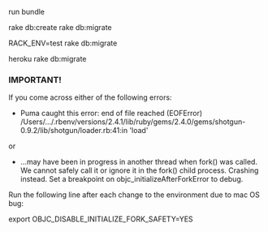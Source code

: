 run bundle

rake db:create
rake db:migrate

RACK_ENV=test rake db:migrate

heroku rake db:migrate



### IMPORTANT! ###
If you come across either of the following errors:
- Puma caught this error: end of file reached (EOFError)
/Users/.../.rbenv/versions/2.4.1/lib/ruby/gems/2.4.0/gems/shotgun-0.9.2/lib/shotgun/loader.rb:41:in 'load'

or

- ...may have been in progress in another thread when fork() was called. We cannot safely call it or ignore it in the fork() child process. Crashing instead. Set a breakpoint on objc_initializeAfterForkError to debug.

Run the following line after each change to the environment due to mac OS bug:

export OBJC_DISABLE_INITIALIZE_FORK_SAFETY=YES

